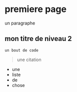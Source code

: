 # premiere page

un paragraphe

## mon titre de niveau 2


```
un bout de code
```


> une citation

- une
- liste
- de
- chose
